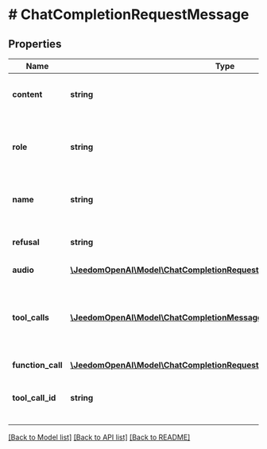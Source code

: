 # # ChatCompletionRequestMessage

## Properties

Name | Type | Description | Notes
------------ | ------------- | ------------- | -------------
**content** | **string** | The contents of the function message. |
**role** | **string** | The role of the messages author, in this case &#x60;function&#x60;. |
**name** | **string** | The name of the function to call. |
**refusal** | **string** | The refusal message by the assistant. | [optional]
**audio** | [**\JeedomOpenAI\Model\ChatCompletionRequestAssistantMessageAudio**](ChatCompletionRequestAssistantMessageAudio.md) |  | [optional]
**tool_calls** | [**\JeedomOpenAI\Model\ChatCompletionMessageToolCall[]**](ChatCompletionMessageToolCall.md) | The tool calls generated by the model, such as function calls. | [optional]
**function_call** | [**\JeedomOpenAI\Model\ChatCompletionRequestAssistantMessageFunctionCall**](ChatCompletionRequestAssistantMessageFunctionCall.md) |  | [optional]
**tool_call_id** | **string** | Tool call that this message is responding to. |

[[Back to Model list]](../../README.md#models) [[Back to API list]](../../README.md#endpoints) [[Back to README]](../../README.md)
